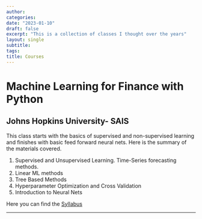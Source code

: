 ```yaml
---
author:
categories:
date: "2023-01-10"
draft: false
excerpt: "This is a collection of classes I thought over the years"
layout: single
subtitle:
tags:
title: Courses
---
```


# Machine Learning for Finance with Python
## Johns Hopkins University- SAIS
This class starts with the basics of supervised and non-supervised learning and finishes with basic feed forward neural nets. Here is the summary of the materials covered.

1. Supervised and Unsupervised Learning. Time-Series forecasting methods.
2. Linear ML methods 
3. Tree Based Methods
4. Hyperparameter Optimization and Cross Validation
5. Introduction to Neural Nets

Here you can find the [Syllabus](https://www.yankikalfa.com/teaching/courses/syllabus_sais_mlfin.pdf)


---